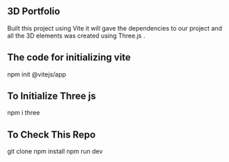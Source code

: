 ## 3D Portfolio

Built this project using Vite it will gave the dependencies to our project and all the 3D elements was created using Three.js .

## The code for initializing vite

npm init @vitejs/app

## To Initialize Three js

npm i three

## To Check This Repo

git clone <this repo>
npm install
npm run dev
